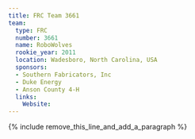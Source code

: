 ```yaml
---
title: FRC Team 3661
team:
  type: FRC
  number: 3661
  name: RoboWolves
  rookie_year: 2011
  location: Wadesboro, North Carolina, USA
  sponsors:
  - Southern Fabricators, Inc
  - Duke Energy
  - Anson County 4-H
  links:
    Website:
---
```


{% include remove_this_line_and_add_a_paragraph %}